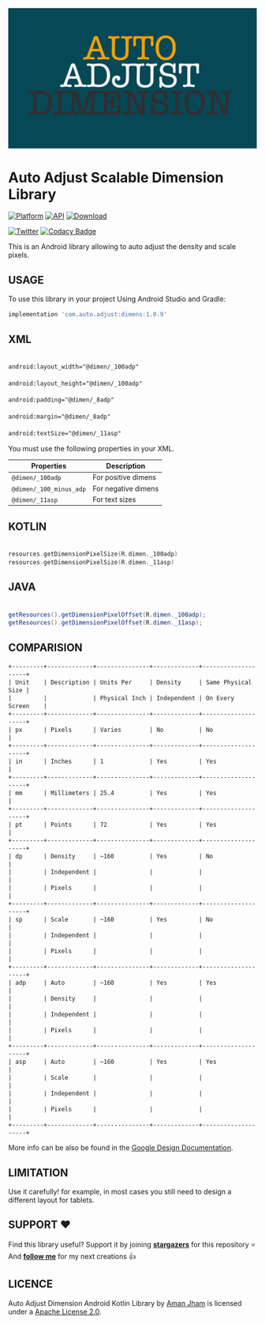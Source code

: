 <img alt="Logo" src="assets/autoadjustdimen.jpg"  />

Auto Adjust Scalable Dimension Library
========================================

[![Platform](https://img.shields.io/badge/platform-android-green.svg)](http://developer.android.com/index.html)
[![API](https://img.shields.io/badge/API-1%2B-brightgreen.svg?style=flat)](https://android-arsenal.com/api?level=1)
[ ![Download](https://api.bintray.com/packages/amanjham/com.auto.adjust/dimens/images/download.svg?version=1.0.8) ](https://bintray.com/amanjham/com.auto.adjust/dimens/1.0.8/link)
<br>

[![Twitter](https://img.shields.io/badge/Twitter-@AmanJham-blue.svg?style=flat)](https://twitter.com/amanjham)
[![Codacy Badge](https://api.codacy.com/project/badge/Grade/091df1fb4fbd47b9be970fd7bd1e0e6c)](https://www.codacy.com/manual/aman-jham/AutoAdjustDimens?utm_source=github.com&amp;utm_medium=referral&amp;utm_content=aman-jham/AutoAdjustDimens&amp;utm_campaign=Badge_Grade)

This is an Android library allowing to auto adjust the density and scale pixels.

USAGE
-----

To use this library in your project Using Android Studio and Gradle:

```groovy
implementation 'com.auto.adjust:dimens:1.0.9'
```

XML
-----

```xml

android:layout_width="@dimen/_100adp"
         
android:layout_height="@dimen/_100adp"
         
android:padding="@dimen/_8adp"
         
android:margin="@dimen/_8adp"

android:textSize="@dimen/_11asp"

```

You must use the following properties in your XML.

| Properties                       | Description                                                  |
| -------------------------------- | ------------------------------------------------------------ |
| `@dimen/_100adp`                 | For positive dimens                                          |
| `@dimen/_100_minus_adp`          | For negative dimens                                          |
| `@dimen/_11asp`                  | For text sizes                                               |



KOTLIN
-----

```kotlin

resources.getDimensionPixelSize(R.dimen._100adp)
resources.getDimensionPixelSize(R.dimen._11asp)

```

JAVA
-----

```java

getResources().getDimensionPixelOffset(R.dimen._100adp);
getResources().getDimensionPixelOffset(R.dimen._11asp);

```

COMPARISION
-----

    +---------+-------------+---------------+-------------+--------------------+
    | Unit    | Description | Units Per     | Density     | Same Physical Size |
    |         |             | Physical Inch | Independent | On Every Screen    |
    +---------+-------------+---------------+-------------+--------------------+
    | px      | Pixels      | Varies        | No          | No                 |
    +---------+-------------+---------------+-------------+--------------------+
    | in      | Inches      | 1             | Yes         | Yes                |
    +---------+-------------+---------------+-------------+--------------------+
    | mm      | Millimeters | 25.4          | Yes         | Yes                |
    +---------+-------------+---------------+-------------+--------------------+
    | pt      | Points      | 72            | Yes         | Yes                |
    +---------+-------------+---------------+-------------+--------------------+
    | dp      | Density     | ~160          | Yes         | No                 |
    |         | Independent |               |             |                    |
    |         | Pixels      |               |             |                    |
    +---------+-------------+---------------+-------------+--------------------+
    | sp      | Scale       | ~160          | Yes         | No                 |
    |         | Independent |               |             |                    |
    |         | Pixels      |               |             |                    |
    +---------+-------------+---------------+-------------+--------------------+
    | adp     | Auto        | ~160          | Yes         | Yes                |
    |         | Density     |               |             |                    |
    |         | Independent |               |             |                    |
    |         | Pixels      |               |             |                    |
    +---------+-------------+---------------+-------------+--------------------+
    | asp     | Auto        | ~160          | Yes         | Yes                |
    |         | Scale       |               |             |                    |
    |         | Independent |               |             |                    |
    |         | Pixels      |               |             |                    |
    +---------+-------------+---------------+-------------+--------------------+


More info can be also be found in the [Google Design Documentation](https://www.google.com/design/spec/layout/units-measurements.html#).

LIMITATION
-----
Use it carefully! for example, in most cases you still need to design a different layout for tablets.

SUPPORT ❤️
-----

Find this library useful? Support it by joining [**stargazers**](https://github.com/aman-jham/AutoAdjustDimens/stargazers) for this repository ⭐️
<br/>
And [**follow me**](https://github.com/aman-jham?tab=followers) for my next creations 👍

LICENCE
-----

Auto Adjust Dimension Android Kotlin Library by [Aman Jham](https://www.linkedin.com/in/aman-jham-9436276a/) is licensed under a [Apache License 2.0](http://www.apache.org/licenses/LICENSE-2.0).
